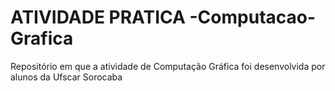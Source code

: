 # ATIVIDADE PRATICA -Computacao-Grafica
Repositório em que a atividade de Computação Gráfica foi desenvolvida por alunos da Ufscar Sorocaba
